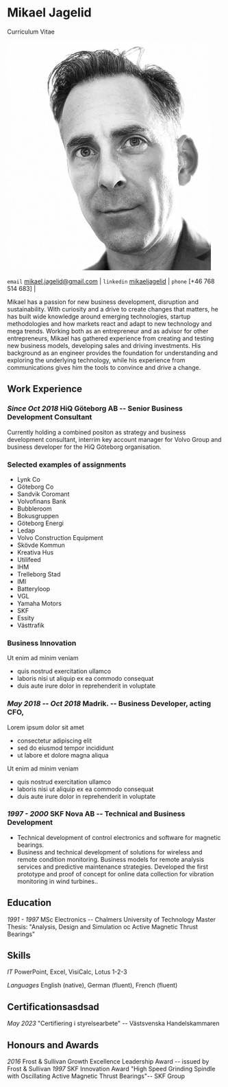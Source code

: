 # Mikael Jagelid

Curriculum Vitae

![](photo.jpg)

`email`    [mikael.jagelid@gmail.com](mailto:mikael.jagelid@gmail.com) |
`linkedin` [mikaeljagelid](https://www.linkedin.com/in/your-linkedin-url/) |
`phone` [+46 768 514 683] |

Mikael has a passion for new business development, disruption and sustainability. With curiosity and a drive to create changes that matters, he has built wide knowledge around emerging technologies, startup methodologies and how markets react and adapt to new technology and mega trends. Working both as an entrepreneur and as advisor for other entrepreneurs, Mikael has gathered experience from creating and testing new business models, developing sales and driving investments. His background as an engineer provides the foundation for understanding and exploring the underlying technology, while his experience from communications gives him the tools to convince and drive a change.

## Work Experience

### *Since Oct 2018* HiQ Göteborg AB -- Senior Business Development Consultant
Currently holding a combined positon as strategy and business development consultant, interrim key account manager for Volvo Group and business developer for the HiQ Göteborg organisation.


### Selected examples of assignments
- Lynk  Co
- Göteborg Co
- Sandvik Coromant
- Volvofinans Bank
- Bubbleroom
- Bokusgruppen
- Göteborg Energi
- Ledap
- Volvo Construction Equipment
- Skövde Kommun
- Kreativa Hus
- Utilifeed
- IHM
- Trelleborg Stad
- IMI 
- Batteryloop
- VGL
- Yamaha Motors
- SKF
- Essity 
- Västtrafik

### Business Innovation

Ut enim ad minim veniam

- quis nostrud exercitation ullamco
- laboris nisi ut aliquip ex ea commodo consequat
- duis aute irure dolor in reprehenderit in voluptate

### *May 2018 -- Oct 2018* Madrik. -- Business Developer, acting CFO, 

Lorem ipsum dolor sit amet

- consectetur adipiscing elit
- sed do eiusmod tempor incididunt
- ut labore et dolore magna aliqua

Ut enim ad minim veniam

- quis nostrud exercitation ullamco
- laboris nisi ut aliquip ex ea commodo consequat
- duis aute irure dolor in reprehenderit in voluptate


### *1997 - 2000* SKF Nova AB -- Technical and Business Development
- Technical development of control electronics and software for magnetic bearings.
- Business and technical development of solutions for wireless and remote condition monitoring. Business models for remote analysis services and predictive maintenance strategies. Developed the first prototype and proof of concept for online data collection for vibration monitoring in wind turbines..

## Education

*1991 - 1997* MSc Electronics -- Chalmers University of Technology
Master Thesis: "Analysis, Design and Simulation oc Active Magnetic Thrust Bearings"

## Skills

*IT* PowerPoint, Excel, VisiCalc, Lotus 1-2-3

*Languages* English (native), German (fluent), French (fluent)


## Certificationsasdsad

*May 2023* "Certifiering i styrelsearbete" -- Västsvenska Handelskammaren 

## Honours and Awards
*2016* Frost \& Sullivan Growth Excellence Leadership Award -- issued by Frost \& Sullivan
*1997* SKF Innovation Award "High Speed Grinding Spindle with Oscillating Active Magnetic Thrust Bearings"-- SKF Group 


